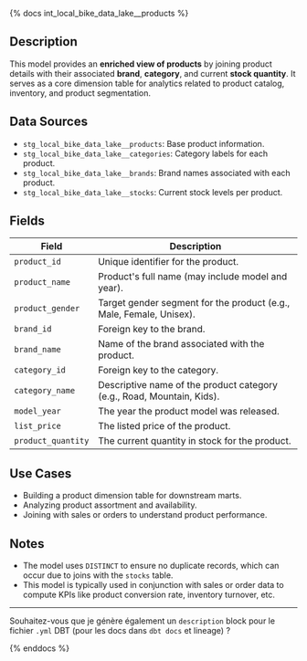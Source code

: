 {% docs int_local_bike_data_lake__products %}

## Description

This model provides an **enriched view of products** by joining product details with their associated **brand**, **category**, and current **stock quantity**. It serves as a core dimension table for analytics related to product catalog, inventory, and product segmentation.

## Data Sources

- `stg_local_bike_data_lake__products`: Base product information.
- `stg_local_bike_data_lake__categories`: Category labels for each product.
- `stg_local_bike_data_lake__brands`: Brand names associated with each product.
- `stg_local_bike_data_lake__stocks`: Current stock levels per product.

## Fields

| Field | Description |
|-------|-------------|
| `product_id` | Unique identifier for the product. |
| `product_name` | Product's full name (may include model and year). |
| `product_gender` | Target gender segment for the product (e.g., Male, Female, Unisex). |
| `brand_id` | Foreign key to the brand. |
| `brand_name` | Name of the brand associated with the product. |
| `category_id` | Foreign key to the category. |
| `category_name` | Descriptive name of the product category (e.g., Road, Mountain, Kids). |
| `model_year` | The year the product model was released. |
| `list_price` | The listed price of the product. |
| `product_quantity` | The current quantity in stock for the product. |

## Use Cases

- Building a product dimension table for downstream marts.
- Analyzing product assortment and availability.
- Joining with sales or orders to understand product performance.

## Notes

- The model uses `DISTINCT` to ensure no duplicate records, which can occur due to joins with the `stocks` table.
- This model is typically used in conjunction with sales or order data to compute KPIs like product conversion rate, inventory turnover, etc.

---

Souhaitez-vous que je génère également un `description` block pour le fichier `.yml` DBT (pour les docs dans `dbt docs` et lineage) ?


{% enddocs %}